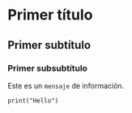 # Primer título
## Primer subtítulo
### Primer subsubtítulo
Este es un `mensaje` de información.

```
print("Hello")
```
